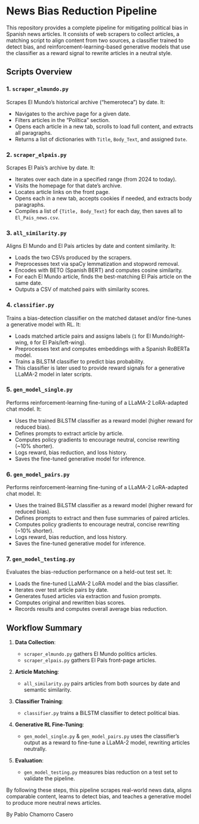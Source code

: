 # News Bias Reduction Pipeline

This repository provides a complete pipeline for mitigating political bias in Spanish news articles. It consists of web scrapers to collect articles, a matching script to align content from two sources, a classifier trained to detect bias, and reinforcement-learning-based generative models that use the classifier as a reward signal to rewrite articles in a neutral style.

## Scripts Overview

### 1. `scraper_elmundo.py`
Scrapes El Mundo’s historical archive (“hemeroteca”) by date. It:
- Navigates to the archive page for a given date.
- Filters articles in the “Política” section.
- Opens each article in a new tab, scrolls to load full content, and extracts all paragraphs.
- Returns a list of dictionaries with `Title`, `Body_Text`, and assigned `Date`.

### 2. `scraper_elpais.py`
Scrapes El País’s archive by date. It:
- Iterates over each date in a specified range (from 2024 to today).
- Visits the homepage for that date’s archive.
- Locates article links on the front page.
- Opens each in a new tab, accepts cookies if needed, and extracts body paragraphs.
- Compiles a list of `{Title, Body_Text}` for each day, then saves all to `El_Pais_news.csv`.

### 3. `all_similarity.py`
Aligns El Mundo and El País articles by date and content similarity. It:
- Loads the two CSVs produced by the scrapers.
- Preprocesses text via spaCy lemmatization and stopword removal.
- Encodes with BETO (Spanish BERT) and computes cosine similarity.
- For each El Mundo article, finds the best-matching El País article on the same date.
- Outputs a CSV of matched pairs with similarity scores.

### 4. `classifier.py`
Trains a bias-detection classifier on the matched dataset and/or fine-tunes a generative model with RL. It:
- Loads matched article pairs and assigns labels (`1` for El Mundo/right-wing, `0` for El País/left-wing).
- Preprocesses text and computes embeddings with a Spanish RoBERTa model.
- Trains a BiLSTM classifier to predict bias probability.
- This classifier is later used to provide reward signals for a generative LLaMA-2 model in later scripts.

### 5. `gen_model_single.py`
Performs reinforcement-learning fine-tuning of a LLaMA-2 LoRA-adapted chat model. It:
- Uses the trained BiLSTM classifier as a reward model (higher reward for reduced bias).
- Defines prompts to extract article by article.
- Computes policy gradients to encourage neutral, concise rewriting (~10% shorter).
- Logs reward, bias reduction, and loss history.
- Saves the fine-tuned generative model for inference.

### 6. `gen_model_pairs.py`
Performs reinforcement-learning fine-tuning of a LLaMA-2 LoRA-adapted chat model. It:
- Uses the trained BiLSTM classifier as a reward model (higher reward for reduced bias).
- Defines prompts to extract and then fuse summaries of paired articles.
- Computes policy gradients to encourage neutral, concise rewriting (~10% shorter).
- Logs reward, bias reduction, and loss history.
- Saves the fine-tuned generative model for inference.

### 7. `gen_model_testing.py`
Evaluates the bias-reduction performance on a held-out test set. It:
- Loads the fine-tuned LLaMA-2 LoRA model and the bias classifier.
- Iterates over test article pairs by date.
- Generates fused articles via extraction and fusion prompts.
- Computes original and rewritten bias scores.
- Records results and computes overall average bias reduction.

## Workflow Summary

1. **Data Collection**:  
   - `scraper_elmundo.py` gathers El Mundo politics articles.  
   - `scraper_elpais.py` gathers El País front-page articles.  

2. **Article Matching**:  
   - `all_similarity.py` pairs articles from both sources by date and semantic similarity.  

3. **Classifier Training**:  
   - `classifier.py` trains a BiLSTM classifier to detect political bias.  

4. **Generative RL Fine-Tuning**:  
   - `gen_model_single.py` & `gen_model_pairs.py` uses the classifier’s output as a reward to fine-tune a LLaMA-2 model, rewriting articles neutrally.  

5. **Evaluation**:  
   - `gen_model_testing.py` measures bias reduction on a test set to validate the pipeline.

By following these steps, this pipeline scrapes real-world news data, aligns comparable content, learns to detect bias, and teaches a generative model to produce more neutral news articles. 


By Pablo Chamorro Casero